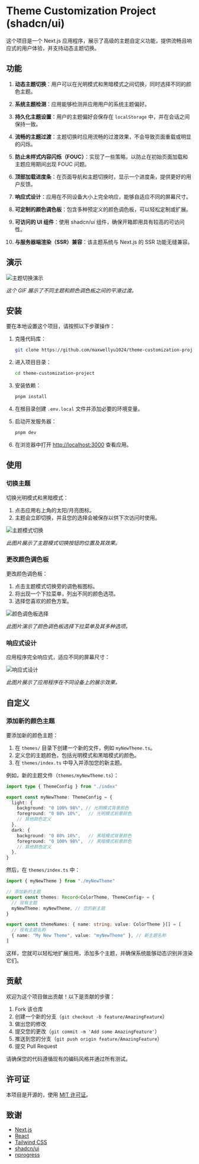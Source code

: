 # Theme Customization Project (shadcn/ui)

这个项目是一个 Next.js 应用程序，展示了高级的主题自定义功能，提供流畅且响应式的用户体验，并支持动态主题切换。

## 功能

1. **动态主题切换**：用户可以在光明模式和黑暗模式之间切换，同时选择不同的颜色主题。

2. **系统主题检测**：应用能够检测并应用用户的系统主题偏好。

3. **持久化主题设置**：用户的主题偏好会保存在 `localStorage` 中，并在会话之间保持一致。

4. **流畅的主题过渡**：主题切换时应用流畅的过渡效果，不会导致页面重载或明显的闪烁。

5. **防止未样式内容闪烁（FOUC）**：实现了一些策略，以防止在初始页面加载和主题应用期间出现 FOUC 问题。

6. **顶部加载进度条**：在页面导航和主题切换时，显示一个进度条，提供更好的用户反馈。

7. **响应式设计**：应用在不同设备大小上完全响应，能够自适应不同的屏幕尺寸。

8. **可定制的颜色调色板**：包含多种预定义的颜色调色板，可以轻松定制或扩展。

9. **可访问的 UI 组件**：使用 shadcn/ui 组件，确保开箱即用具有较高的可访问性。

10. **与服务器端渲染（SSR）兼容**：该主题系统与 Next.js 的 SSR 功能无缝兼容。

## 演示

![主题切换演示](screenshot/theme-switching-demo.gif)

*这个 GIF 展示了不同主题和颜色调色板之间的平滑过渡。*

## 安装

要在本地设置这个项目，请按照以下步骤操作：

1. 克隆代码库：
   ```bash
   git clone https://github.com/maxwellyu1024/theme-customization-project.git
   ```

2. 进入项目目录：
   ```bash
   cd theme-customization-project
   ```

3. 安装依赖：
   ```bash
   pnpm install
   ```

4. 在根目录创建 `.env.local` 文件并添加必要的环境变量。

5. 启动开发服务器：
   ```bash
   pnpm dev
   ```

6. 在浏览器中打开 [http://localhost:3000](http://localhost:3000) 查看应用。

## 使用

### 切换主题

切换光明模式和黑暗模式：

1. 点击应用右上角的太阳/月亮图标。
2. 主题会立即切换，并且您的选择会被保存以供下次访问时使用。

![主题模式切换](screenshot/theme-mode-switching.png)

*此图片展示了主题模式切换按钮的位置及其效果。*

### 更改颜色调色板

更改颜色调色板：

1. 点击主题模式切换旁的调色板图标。
2. 将出现一个下拉菜单，列出不同的颜色选项。
3. 选择您喜欢的颜色方案。

![颜色调色板选择](screenshot/color-palette-selection.png)

*此图片演示了颜色调色板选择下拉菜单及其多种选项。*

### 响应式设计

应用程序完全响应式，适应不同的屏幕尺寸：

![响应式设计](screenshot/responsive-design.png)

*此图片展示了应用程序在不同设备上的展示效果。*

## 自定义

### 添加新的颜色主题

要添加新的颜色主题：

1. 在 `themes/` 目录下创建一个新的文件，例如 `myNewTheme.ts`。
2. 定义您的主题颜色，包括光明模式和黑暗模式的颜色。
3. 在 `themes/index.ts` 中导入并添加您的新主题。

例如，新的主题文件（`themes/myNewTheme.ts`）：

```typescript
import type { ThemeConfig } from "./index"

export const myNewTheme: ThemeConfig = {
  light: {
    background: "0 100% 98%", // 光明模式背景颜色
    foreground: "0 80% 10%",   // 光明模式前景颜色
    // 其他颜色定义
  },
  dark: {
    background: "0 80% 10%",   // 黑暗模式背景颜色
    foreground: "0 100% 98%",  // 黑暗模式前景颜色
    // 其他颜色定义
  },
}
```

然后，在 `themes/index.ts` 中：

```typescript
import { myNewTheme } from "./myNewTheme"

// 添加新的主题
export const themes: Record<ColorTheme, ThemeConfig> = {
  // 现有主题
  myNewTheme: myNewTheme, // 您的新主题
}

export const themeNames: { name: string; value: ColorTheme }[] = [
  // 现有主题名称
  { name: "My New Theme", value: "myNewTheme" }, // 新主题名称
]
```

这样，您就可以轻松地扩展应用，添加多个主题，并确保系统能够动态识别并渲染它们。

## 贡献

欢迎为这个项目做出贡献！以下是贡献的步骤：

1. Fork 该仓库
2. 创建一个新的分支（`git checkout -b feature/AmazingFeature`）
3. 做出您的修改
4. 提交您的更改（`git commit -m 'Add some AmazingFeature'`）
5. 推送到您的分支（`git push origin feature/AmazingFeature`）
6. 提交 Pull Request

请确保您的代码遵循现有的编码风格并通过所有测试。

## 许可证

本项目是开源的，使用 [MIT 许可证](LICENSE)。

## 致谢

- [Next.js](https://nextjs.org/)
- [React](https://reactjs.org/)
- [Tailwind CSS](https://tailwindcss.com/)
- [shadcn/ui](https://ui.shadcn.com/)
- [nprogress](https://ricostacruz.com/nprogress/)
